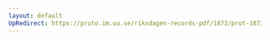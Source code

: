 ```yaml
---
layout: default
UpRedirect: https://pruto.im.uu.se/riksdagen-records-pdf/1873/prot-1873--fk--502/prot-1873--fk--502_010.pdf
---
```

